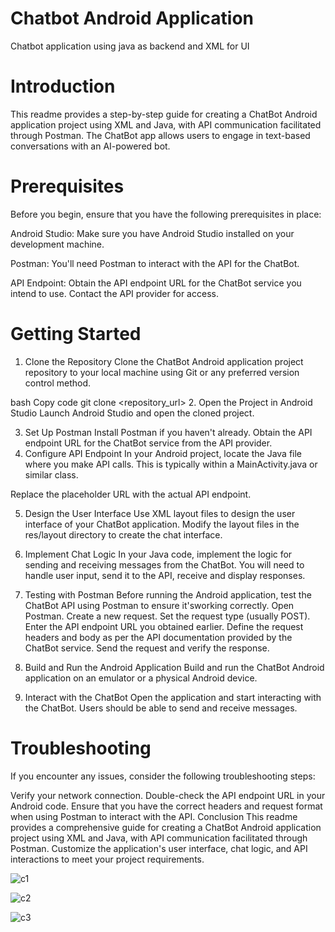 # Chatbot Android Application
Chatbot application using java as backend and XML for UI 
# Introduction
This readme provides a step-by-step guide for creating a ChatBot Android application project using XML and Java, with API communication facilitated through Postman. The ChatBot app allows users to engage in text-based conversations with an AI-powered bot.

# Prerequisites
Before you begin, ensure that you have the following prerequisites in place:

Android Studio: Make sure you have Android Studio installed on your development machine.

Postman: You'll need Postman to interact with the API for the ChatBot.

API Endpoint: Obtain the API endpoint URL for the ChatBot service you intend to use. Contact the API provider for access.

# Getting Started
1. Clone the Repository
Clone the ChatBot Android application project repository to your local machine using Git or any preferred version control method.

bash
Copy code
git clone <repository_url>
2. Open the Project in Android Studio
Launch Android Studio and open the cloned project.

3. Set Up Postman
Install Postman if you haven't already.
Obtain the API endpoint URL for the ChatBot service from the API provider.
4. Configure API Endpoint
In your Android project, locate the Java file where you make API calls. This is typically within a MainActivity.java or similar class.

Replace the placeholder URL with the actual API endpoint.


5. Design the User Interface
Use XML layout files to design the user interface of your ChatBot application. Modify the layout files in the res/layout directory to create the chat interface.

6. Implement Chat Logic
In your Java code, implement the logic for sending and receiving messages from the ChatBot. You will need to handle user input, send it to the API, receive and display responses.

7. Testing with Postman
Before running the Android application, test the ChatBot API using Postman to ensure it'sworking correctly.
Open Postman.
Create a new request.
Set the request type (usually POST).
Enter the API endpoint URL you obtained earlier.
Define the request headers and body as per the API documentation provided by the ChatBot service.
Send the request and verify the response.

8. Build and Run the Android Application
Build and run the ChatBot Android application on an emulator or a physical Android device.

9. Interact with the ChatBot
Open the application and start interacting with the ChatBot. Users should be able to send and receive messages.

# Troubleshooting
If you encounter any issues, consider the following troubleshooting steps:

Verify your network connection.
Double-check the API endpoint URL in your Android code.
Ensure that you have the correct headers and request format when using Postman to interact with the API.
Conclusion
This readme provides a comprehensive guide for creating a ChatBot Android application project using XML and Java, with API communication facilitated through Postman. Customize the application's user interface, chat logic, and API interactions to meet your project requirements. 


![c1](https://github.com/anvicoder/Chatbot/assets/98900220/1d1803c8-1035-4cf1-8271-601d14d83183)


![c2](https://github.com/anvicoder/Chatbot/assets/98900220/0f07c4f8-578f-4329-b1a0-90675d3eb406)


![c3](https://github.com/anvicoder/Chatbot/assets/98900220/30592554-0b9c-4252-b4a3-2eec131dcf37)




